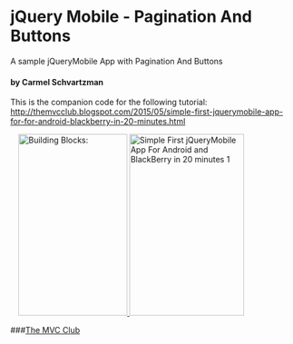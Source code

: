 # jQuery Mobile - Pagination And Buttons
A sample jQueryMobile App with Pagination And Buttons
#### by Carmel Schvartzman
This is the companion code for the following tutorial:
http://themvcclub.blogspot.com/2015/05/simple-first-jquerymobile-app-for-for-android-blackberry-in-20-minutes.html


<a href="http://themvcclub.blogspot.com/2014/08/xml-data-repository-for-mvc-crud-xdocument.html" imageanchor="1" target="_self" style="margin-left: 1em; margin-right: 1em;"><img alt="Building Blocks: " border="0" src="http://1.bp.blogspot.com/-i-w4PHC78JE/VUX7MvLmTyI/AAAAAAAAKWg/ezImdYJd6-s/s1600/21.png" height="320" width="192"  />
<img alt="Simple First jQueryMobile App For Android and BlackBerry in 20 minutes  1      " border="0" src="http://4.bp.blogspot.com/-7VyTMZ74Y8M/VUX7N8coMOI/AAAAAAAAKWE/_L8vn5ADyGA/s1600/23.png" height="320" width="202" />

</a>

###<a href="http://themvcclub.blogspot.com/"   target="_new"  >The MVC Club</a>


